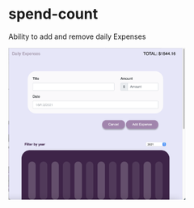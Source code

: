 # spend-count
Ability to add and remove daily Expenses 

<img src="https://github.com/0732sta/spend-count/blob/main/1.png" width="350px" height="300">
